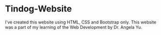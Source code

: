 # Tindog-Website
I've created this website using HTML, CSS and Bootstrap only. This website was a part of my learning of the Web Development by Dr. Angela Yu.

